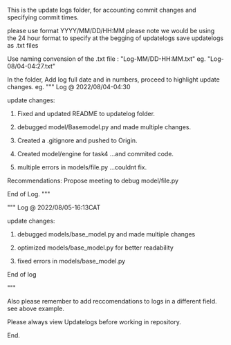 This is the update logs folder, for accounting
commit changes and specifying commit times.


please use format YYYY/MM/DD/HH:MM
please note we would be using the 24 hour format
to specify at the begging of updatelogs
save updatelogs as .txt files


Use naming convension of the .txt file :
"Log-MM/DD-HH:MM.txt"
eg. "Log-08/04-04:27.txt"

In the folder, Add log full date and in
numbers, proceed to highlight update changes.
eg.
"""
Log @ 2022/08/04-04:30

update changes:

1. Fixed and updated README to updatelog folder.

2. debugged model/Basemodel.py and made multiple changes.

3. Created a .gitignore and pushed to Origin.

4. Created model/engine for task4
...and commited code.

5. multiple errors in models/file.py
...couldnt fix.

Recommendations: Propose meeting to debug model/file.py

End of Log.
"""

"""
Log @ 2022/08/05-16:13CAT

update changes:
1. debugged models/base_model.py and made multiple changes

2. optimized models/base_model.py for better readability

3. fixed errors in models/base_model.py

End of log

"""

Also please remember to add reccomendations to
logs in a different field. see above example.

Please always view Updatelogs before working in repository.

End.
